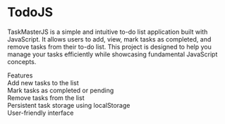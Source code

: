 # TodoJS
TaskMasterJS is a simple and intuitive to-do list application built with JavaScript. It allows users to add, view, mark tasks as completed, and remove tasks from their to-do list. This project is designed to help you manage your tasks efficiently while showcasing fundamental JavaScript concepts.<br>

Features<br>
Add new tasks to the list<br>
Mark tasks as completed or pending<br>
Remove tasks from the list<br>
Persistent task storage using localStorage<br>
User-friendly interface
